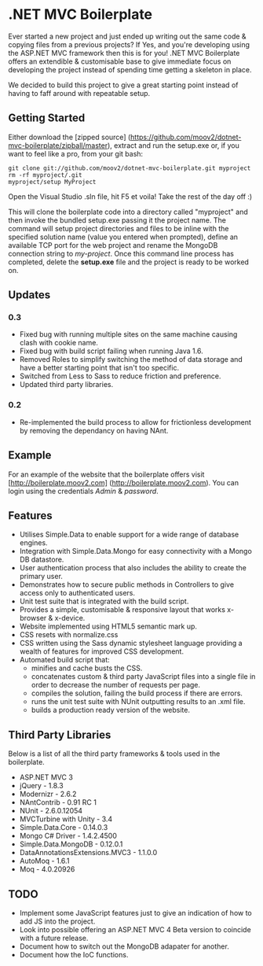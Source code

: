 # .NET MVC Boilerplate

Ever started a new project and just ended up writing out the same code & copying files from a previous projects? If Yes, and you're developing using the ASP.NET MVC framework then this is for you! .NET MVC Boilerplate offers an extendible & customisable base to give immediate focus on developing the project instead of spending time getting a skeleton in place.

We decided to build this project to give a great starting point instead of having to faff around with repeatable setup.

## Getting Started

Either download the [zipped source] (https://github.com/moov2/dotnet-mvc-boilerplate/zipball/master), extract and run the setup.exe or, if you want to feel like a pro, from your git bash:

	git clone git://github.com/moov2/dotnet-mvc-boilerplate.git myproject
	rm -rf myproject/.git
	myproject/setup MyProject


Open the Visual Studio .sln file, hit F5 et voila! Take the rest of the day off :)

This will clone the boilerplate code into a directory called "myproject" and then invoke the bundled setup.exe passing it the project name. The command will setup project directories and files to be inline with the specified solution name (value you entered when prompted), define an available TCP port for the web project and rename the MongoDB connection string to *my-project*. Once this command line process has completed, delete the **setup.exe** file and the project is ready to be worked on.

## Updates

### 0.3

* Fixed bug with running multiple sites on the same machine causing clash with cookie name.
* Fixed bug with build script failing when running Java 1.6.
* Removed Roles to simplify switching the method of data storage and have a better starting point that isn't too specific.
* Switched from Less to Sass to reduce friction and preference.
* Updated third party libraries.

### 0.2

* Re-implemented the build process to allow for frictionless development by removing the dependancy on having NAnt.

## Example

For an example of the website that the boilerplate offers visit [http://boilerplate.moov2.com] (http://boilerplate.moov2.com). You can login using the credentials *Admin* & *password*.

## Features

* Utilises Simple.Data to enable support for a wide range of database engines.
* Integration with Simple.Data.Mongo for easy connectivity with a Mongo DB datastore.
* User authentication process that also includes the ability to create the primary user.
* Demonstrates how to secure public methods in Controllers to give access only to authenticated users.
* Unit test suite that is integrated with the build script.
* Provides a simple, customisable & responsive layout that works x-browser & x-device.
* Website implemented using HTML5 semantic mark up.
* CSS resets with normalize.css
* CSS written using the Sass dynamic stylesheet language providing a wealth of features for improved CSS development.
* Automated build script that:
	* minifies and cache busts the CSS.
	* concatenates custom & third party JavaScript files into a single file in order to decrease the number of requests per page.
	* compiles the solution, failing the build process if there are errors.
	* runs the unit test suite with NUnit outputting results to an .xml file.
	* builds a production ready version of the website.

## Third Party Libraries

Below is a list of all the third party frameworks & tools used in the boilerplate.

* ASP.NET MVC 3
* jQuery - 1.8.3
* Modernizr - 2.6.2
* NAntContrib - 0.91 RC 1
* NUnit - 2.6.0.12054
* MVCTurbine with Unity - 3.4
* Simple.Data.Core - 0.14.0.3
* Mongo C# Driver - 1.4.2.4500
* Simple.Data.MongoDB - 0.12.0.1
* DataAnnotationsExtensions.MVC3 - 1.1.0.0
* AutoMoq - 1.6.1
* Moq - 4.0.20926

## TODO

* Implement some JavaScript features just to give an indication of how to add JS into the project.
* Look into possible offering an ASP.NET MVC 4 Beta version to coincide with a future release.
* Document how to switch out the MongoDB adapater for another.
* Document how the IoC functions.

